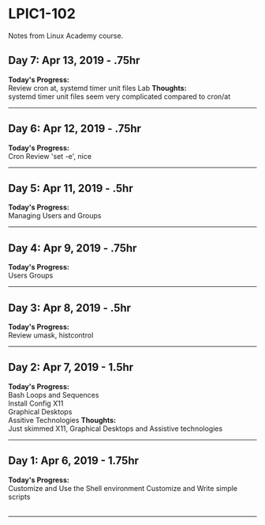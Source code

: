 # LPIC1-102
Notes from Linux Academy course.
<!-- 
## Day N: Apr N, 2019 - Nhr
**Today's Progress:**  
**Thoughts:**  
**Link to work:**  
<br>

---
-->
## Day 7: Apr 13, 2019 - .75hr
**Today's Progress:**  
Review cron
at, systemd timer unit files
Lab
**Thoughts:**  
systemd timer unit files seem very complicated compared to cron/at
<br>

---
## Day 6: Apr 12, 2019 - .75hr
**Today's Progress:**  
Cron
Review 'set -e', nice
<br>

---
## Day 5: Apr 11, 2019 - .5hr
**Today's Progress:**  
Managing Users and Groups
<br>

---
## Day 4: Apr 9, 2019 - .75hr
**Today's Progress:**  
Users Groups
<br>

---
## Day 3: Apr 8, 2019 - .5hr
**Today's Progress:**  
Review umask, histcontrol
<br>

---
## Day 2: Apr 7, 2019 - 1.5hr
**Today's Progress:**  
Bash Loops and Sequences  
Install Config X11  
Graphical Desktops  
Assitive Technologies
**Thoughts:**  
Just skimmed X11, Graphical Desktops and Assistive technologies 
<br>

---
## Day 1: Apr 6, 2019 - 1.75hr
**Today's Progress:**  
Customize and Use the Shell environment
Customize and Write simple scripts
<br><br>

---